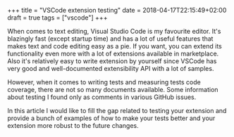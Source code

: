 +++
title = "VSCode extension testing"
date = 2018-04-17T22:15:49+02:00
draft = true
tags = ["vscode"]
+++

When comes to text editing, Visual Studio Code is my favourite editor. It's blazingly fast (except startup time) and has a lot of useful features that makes text and code editing easy as a pie. If you want, you can extend its functionality even more with a lot of extensions available in marketplace. Also it's relatively easy to write extension by yourself since VSCode has very good and well-documented extensibility API with a lot of samples.

However, when it comes to writing tests and measuring tests code coverage, there are not so many documents available. Some information about testing I found only as comments in various GitHub issues.

In this article I would like to fill the gap related to testing your extension and provide a bunch of examples of how to make your tests better and your extension more robust to the future changes.
